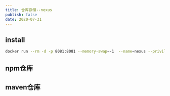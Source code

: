 ```yaml
---
title: 仓库存储--nexus
publish: false
date: 2020-07-31
---
```


## install 

```sh
docker run --rm -d -p 8081:8081 --memory-swap=-1  --name=nexus --privileged=true  -v /data/nexus:/var/nexus-data sonatype/nexus3:latest
```

## npm仓库

## maven仓库